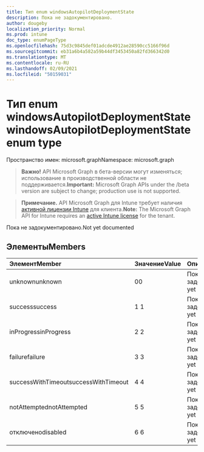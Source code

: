 ```yaml
---
title: Тип enum windowsAutopilotDeploymentState
description: Пока не задокументировано.
author: dougeby
localization_priority: Normal
ms.prod: intune
doc_type: enumPageType
ms.openlocfilehash: 75d3c9845def01adcde4912ae28590cc5166f96d
ms.sourcegitcommit: eb31a6b4a582a59b44df3453450a82fd366342d0
ms.translationtype: MT
ms.contentlocale: ru-RU
ms.lasthandoff: 02/09/2021
ms.locfileid: "50159031"
---
```

# <a name="windowsautopilotdeploymentstate-enum-type"></a><span data-ttu-id="a3f8c-103">Тип enum windowsAutopilotDeploymentState</span><span class="sxs-lookup"><span data-stu-id="a3f8c-103">windowsAutopilotDeploymentState enum type</span></span>

<span data-ttu-id="a3f8c-104">Пространство имен: microsoft.graph</span><span class="sxs-lookup"><span data-stu-id="a3f8c-104">Namespace: microsoft.graph</span></span>

> <span data-ttu-id="a3f8c-105">**Важно!** API Microsoft Graph в бета-версии могут изменяться; использование в производственной области не поддерживается.</span><span class="sxs-lookup"><span data-stu-id="a3f8c-105">**Important:** Microsoft Graph APIs under the /beta version are subject to change; production use is not supported.</span></span>

> <span data-ttu-id="a3f8c-106">**Примечание.** API Microsoft Graph для Intune требует наличия [активной лицензии Intune](https://go.microsoft.com/fwlink/?linkid=839381) для клиента.</span><span class="sxs-lookup"><span data-stu-id="a3f8c-106">**Note:** The Microsoft Graph API for Intune requires an [active Intune license](https://go.microsoft.com/fwlink/?linkid=839381) for the tenant.</span></span>

<span data-ttu-id="a3f8c-107">Пока не задокументировано.</span><span class="sxs-lookup"><span data-stu-id="a3f8c-107">Not yet documented</span></span>

## <a name="members"></a><span data-ttu-id="a3f8c-108">Элементы</span><span class="sxs-lookup"><span data-stu-id="a3f8c-108">Members</span></span>
|<span data-ttu-id="a3f8c-109">Элемент</span><span class="sxs-lookup"><span data-stu-id="a3f8c-109">Member</span></span>|<span data-ttu-id="a3f8c-110">Значение</span><span class="sxs-lookup"><span data-stu-id="a3f8c-110">Value</span></span>|<span data-ttu-id="a3f8c-111">Описание</span><span class="sxs-lookup"><span data-stu-id="a3f8c-111">Description</span></span>|
|:---|:---|:---|
|<span data-ttu-id="a3f8c-112">unknown</span><span class="sxs-lookup"><span data-stu-id="a3f8c-112">unknown</span></span>|<span data-ttu-id="a3f8c-113">0</span><span class="sxs-lookup"><span data-stu-id="a3f8c-113">0</span></span>|<span data-ttu-id="a3f8c-114">Пока не задокументировано.</span><span class="sxs-lookup"><span data-stu-id="a3f8c-114">Not yet documented</span></span>|
|<span data-ttu-id="a3f8c-115">success</span><span class="sxs-lookup"><span data-stu-id="a3f8c-115">success</span></span>|<span data-ttu-id="a3f8c-116">1 </span><span class="sxs-lookup"><span data-stu-id="a3f8c-116">1</span></span>|<span data-ttu-id="a3f8c-117">Пока не задокументировано.</span><span class="sxs-lookup"><span data-stu-id="a3f8c-117">Not yet documented</span></span>|
|<span data-ttu-id="a3f8c-118">inProgress</span><span class="sxs-lookup"><span data-stu-id="a3f8c-118">inProgress</span></span>|<span data-ttu-id="a3f8c-119">2 </span><span class="sxs-lookup"><span data-stu-id="a3f8c-119">2</span></span>|<span data-ttu-id="a3f8c-120">Пока не задокументировано.</span><span class="sxs-lookup"><span data-stu-id="a3f8c-120">Not yet documented</span></span>|
|<span data-ttu-id="a3f8c-121">failure</span><span class="sxs-lookup"><span data-stu-id="a3f8c-121">failure</span></span>|<span data-ttu-id="a3f8c-122">3 </span><span class="sxs-lookup"><span data-stu-id="a3f8c-122">3</span></span>|<span data-ttu-id="a3f8c-123">Пока не задокументировано.</span><span class="sxs-lookup"><span data-stu-id="a3f8c-123">Not yet documented</span></span>|
|<span data-ttu-id="a3f8c-124">successWithTimeout</span><span class="sxs-lookup"><span data-stu-id="a3f8c-124">successWithTimeout</span></span>|<span data-ttu-id="a3f8c-125">4 </span><span class="sxs-lookup"><span data-stu-id="a3f8c-125">4</span></span>|<span data-ttu-id="a3f8c-126">Пока не задокументировано.</span><span class="sxs-lookup"><span data-stu-id="a3f8c-126">Not yet documented</span></span>|
|<span data-ttu-id="a3f8c-127">notAttempted</span><span class="sxs-lookup"><span data-stu-id="a3f8c-127">notAttempted</span></span>|<span data-ttu-id="a3f8c-128">5 </span><span class="sxs-lookup"><span data-stu-id="a3f8c-128">5</span></span>|<span data-ttu-id="a3f8c-129">Пока не задокументировано.</span><span class="sxs-lookup"><span data-stu-id="a3f8c-129">Not yet documented</span></span>|
|<span data-ttu-id="a3f8c-130">отключено</span><span class="sxs-lookup"><span data-stu-id="a3f8c-130">disabled</span></span>|<span data-ttu-id="a3f8c-131">6 </span><span class="sxs-lookup"><span data-stu-id="a3f8c-131">6</span></span>|<span data-ttu-id="a3f8c-132">Пока не задокументировано.</span><span class="sxs-lookup"><span data-stu-id="a3f8c-132">Not yet documented</span></span>|




